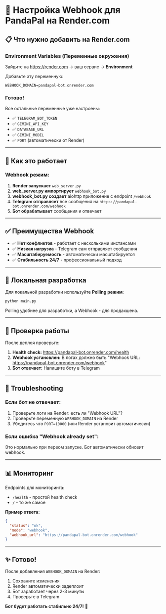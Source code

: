 # 🚀 Настройка Webhook для PandaPal на Render.com

## 📋 Что нужно добавить на Render.com

### **Environment Variables (Переменные окружения)**

Зайдите на https://render.com → ваш сервис → **Environment**

Добавьте эту переменную:

```
WEBHOOK_DOMAIN=pandapal-bot.onrender.com
```

### **Готово!**

Все остальные переменные уже настроены:
- ✅ `TELEGRAM_BOT_TOKEN`
- ✅ `GEMINI_API_KEY`
- ✅ `DATABASE_URL`
- ✅ `GEMINI_MODEL`
- ✅ `PORT` (автоматически от Render)

---

## 🎯 Как это работает

### **Webhook режим:**

1. **Render запускает** `web_server.py`
2. **web_server.py импортирует** `webhook_bot.py`
3. **webhook_bot.py создает** aiohttp приложение с endpoint `/webhook`
4. **Telegram отправляет** все сообщения на `https://pandapal-bot.onrender.com/webhook`
5. **Бот обрабатывает** сообщения и отвечает

---

## ✅ Преимущества Webhook

- ✅ **Нет конфликтов** - работает с несколькими инстансами
- ✅ **Низкая нагрузка** - Telegram сам отправляет сообщения
- ✅ **Масштабируемость** - автоматически масштабируется
- ✅ **Стабильность 24/7** - профессиональный подход

---

## 🔧 Локальная разработка

Для локальной разработки используйте **Polling режим**:

```bash
python main.py
```

Polling удобнее для разработки, а Webhook - для продакшена.

---

## 🧪 Проверка работы

После деплоя проверьте:

1. **Health check:** https://pandapal-bot.onrender.com/health
2. **Webhook установлен:** В логах должно быть "Webhook URL: https://pandapal-bot.onrender.com/webhook"
3. **Бот отвечает:** Напишите боту в Telegram

---

## 🐛 Troubleshooting

### Если бот не отвечает:

1. Проверьте логи на Render: есть ли "Webhook URL"?
2. Проверьте переменную `WEBHOOK_DOMAIN` на Render
3. Убедитесь что `PORT=10000` (или Render установит автоматически)

### Если ошибка "Webhook already set":

Это нормально при первом запуске. Бот автоматически обновит webhook.

---

## 📊 Мониторинг

Endpoints для мониторинга:
- `/health` - простой health check
- `/` - то же самое

**Пример ответа:**
```json
{
  "status": "ok",
  "mode": "webhook",
  "webhook_url": "https://pandapal-bot.onrender.com/webhook"
}
```

---

## ✨ Готово!

После добавления `WEBHOOK_DOMAIN` на Render:
1. Сохраните изменения
2. Render автоматически задеплоит
3. Бот заработает через 2-3 минуты
4. Проверьте в Telegram

**Бот будет работать стабильно 24/7!** 🎉
